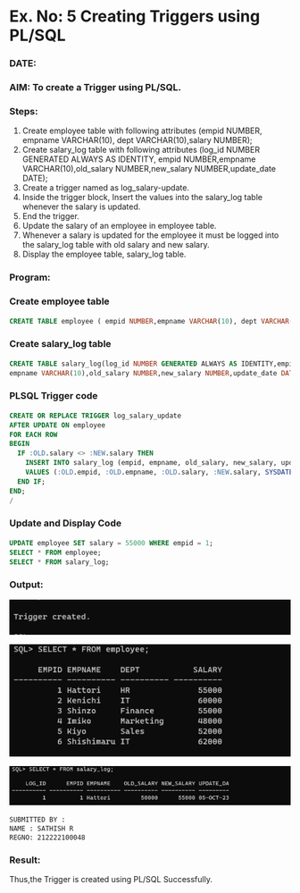 # Ex. No: 5 Creating Triggers using PL/SQL
### DATE:
### AIM: To create a Trigger using PL/SQL.

### Steps:
1. Create employee table with following attributes (empid NUMBER, empname VARCHAR(10), dept VARCHAR(10),salary NUMBER);
2. Create salary_log table with following attributes (log_id NUMBER GENERATED ALWAYS AS IDENTITY, empid NUMBER,empname VARCHAR(10),old_salary NUMBER,new_salary NUMBER,update_date DATE);
3. Create a trigger named as log_salary-update.
4. Inside the trigger block, Insert the values into the salary_log table whenever the salary is updated.
5. End the trigger.
6. Update the salary of an employee in employee table.
7. Whenever a salary is updated for the employee it must be logged into the salary_log table with old salary and new salary.
8. Display the employee table, salary_log table.

### Program:
### Create employee table
```sql
CREATE TABLE employee ( empid NUMBER,empname VARCHAR(10), dept VARCHAR(10),salary NUMBER);
```
### Create salary_log table
```sql
CREATE TABLE salary_log(log_id NUMBER GENERATED ALWAYS AS IDENTITY,empid NUMBER,
empname VARCHAR(10),old_salary NUMBER,new_salary NUMBER,update_date DATE);
```
### PLSQL Trigger code
```sql
CREATE OR REPLACE TRIGGER log_salary_update
AFTER UPDATE ON employee
FOR EACH ROW
BEGIN
  IF :OLD.salary <> :NEW.salary THEN
    INSERT INTO salary_log (empid, empname, old_salary, new_salary, update_date)
    VALUES (:OLD.empid, :OLD.empname, :OLD.salary, :NEW.salary, SYSDATE);
  END IF;
END;
/
```
### Update and Display Code
```sql
UPDATE employee SET salary = 55000 WHERE empid = 1;
SELECT * FROM employee;
SELECT * FROM salary_log;
```

### Output:
![OUT](5a.png)

![OUT](5b.png)

![OUT](5c.png)
```
SUBMITTED BY :
NAME : SATHISH R
REGNO: 212222100048
```
### Result:
Thus,the Trigger is created using PL/SQL Successfully.
